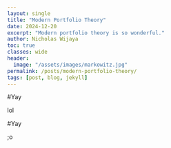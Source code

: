 ```yaml
---
layout: single
title: "Modern Portfolio Theory"
date: 2024-12-20
excerpt: "Modern portfolio theory is so wonderful."
author: Nicholas Wijaya
toc: true
classes: wide
header: 
  image: "/assets/images/markowitz.jpg"
permalink: /posts/modern-portfolio-theory/
tags: [post, blog, jekyll]
---
```


#Yay

lol

#Yay

;o
